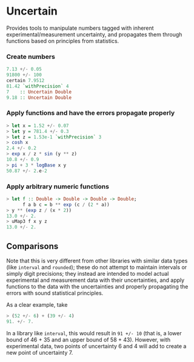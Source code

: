 Uncertain
=========

Provides tools to manipulate numbers tagged with inherent
experimental/measurement uncertainty, and propagates them through functions
based on principles from statistics.

### Create numbers

```haskell
7.13 +/- 0.05
91800 +/- 100
certain 7.9512
81.42 `withPrecision` 4
7    :: Uncertain Double
9.18 :: Uncertain Double
```

### Apply functions and have the errors propagate properly

```haskell
> let x = 1.52 +/- 0.07
> let y = 781.4 +/- 0.3
> let z = 1.53e-1 `withPrecision` 3
> cosh x
2.4 +/- 0.2
> exp x / z * sin (y ** z)
10.8 +/- 0.9
> pi + 3 * logBase x y
50.87 +/- 2.e-2
```

### Apply arbitrary numeric functions

```haskell
> let f :: Double -> Double -> Double -> Double;
      f a b c = b ** exp (c / (2 * a))
> y ** (exp z / (x * 2))
13.0 +/- 2.
> uMap3 f x y z
13.0 +/- 2.
```

## Comparisons

Note that this is very different from other libraries with similar data types
(like `interval` and `rounded`); these do not attempt to maintain intervals or
simply digit precisions; they instead are intended to model actual
experimental and measurement data with their uncertainties, and apply
functions to the data with the uncertainties and properly propagating the
errors with sound statistical principles.

As a clear example, take

```haskell
> (52 +/- 6) + (39 +/- 4)
91. +/- 7.
```

In a library like `interval`, this would result in `91 +/- 10` (that is, a
lower bound of 46 + 35 and an upper bound of 58 + 43).  However, with
experimental data, two points of uncertainty 6 and 4 will add to create a new
point of uncertainty 7.

